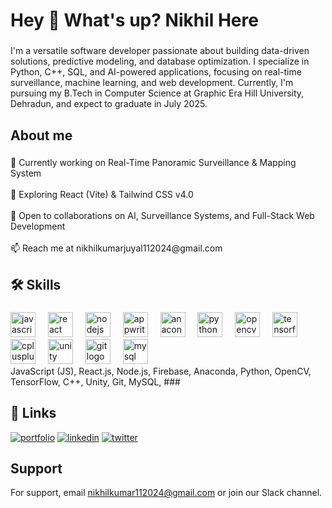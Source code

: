 <h1 align="left">Hey 👋 What's up? Nikhil Here</h1>

###

<p align="left">I'm a versatile software developer passionate about building data-driven solutions, predictive modeling, and database optimization. I specialize in Python, C++, SQL, and AI-powered applications, focusing on real-time surveillance, machine learning, and web development. Currently, I'm pursuing my B.Tech in Computer Science at Graphic Era Hill University, Dehradun, and expect to graduate in July 2025.</p>

###

<h2 align="left">About me</h2>

###

<p align="left">🔭 Currently working on Real-Time Panoramic Surveillance & Mapping System<br><br>🌱 Exploring React (Vite) & Tailwind CSS v4.0<br><br>👯 Open to collaborations on AI, Surveillance Systems, and Full-Stack Web Development<br><br>📫 Reach me at nikhilkumarjuyal112024@gmail.com</p>

###

<h2 align="left">🛠 Skills</h2>

###

<div align="left">
  <img src="https://cdn.jsdelivr.net/gh/devicons/devicon/icons/javascript/javascript-original.svg" height="40" alt="javascript logo"  />
  <img width="12" />
  <img src="https://cdn.jsdelivr.net/gh/devicons/devicon/icons/react/react-original.svg" height="40" alt="react logo"  />
  <img width="12" />
  <img src="https://cdn.jsdelivr.net/gh/devicons/devicon/icons/nodejs/nodejs-original.svg" height="40" alt="nodejs logo"  />
  <img width="12" />
  <img src="https://cdn.jsdelivr.net/gh/devicons/devicon/icons/appwrite/appwrite-original.svg" height="40" alt="appwrite logo"  />
  <img width="12" />
  <img src="https://cdn.jsdelivr.net/gh/devicons/devicon/icons/anaconda/anaconda-original.svg" height="40" alt="anaconda logo"  />
  <img width="12" />
  <img src="https://cdn.jsdelivr.net/gh/devicons/devicon/icons/python/python-original.svg" height="40" alt="python logo"  />
  <img width="12" />
  <img src="https://cdn.jsdelivr.net/gh/devicons/devicon/icons/opencv/opencv-original.svg" height="40" alt="opencv logo"  />
  <img width="12" />
  <img src="https://cdn.jsdelivr.net/gh/devicons/devicon/icons/tensorflow/tensorflow-original.svg" height="40" alt="tensorflow logo"  />
  <img width="12" />
  <img src="https://cdn.jsdelivr.net/gh/devicons/devicon/icons/cplusplus/cplusplus-original.svg" height="40" alt="cplusplus logo"  />
  <img width="12" />
  <img src="https://cdn.jsdelivr.net/gh/devicons/devicon/icons/unity/unity-original.svg" height="40" alt="unity logo"  />
  <img width="12" />
  <img src="https://cdn.jsdelivr.net/gh/devicons/devicon/icons/git/git-original.svg" height="40" alt="git logo"  />
  <img width="12" />
  <img src="https://cdn.jsdelivr.net/gh/devicons/devicon/icons/mysql/mysql-original.svg" height="40" alt="mysql logo"  />
</div>
JavaScript (JS),
React.js,
Node.js,
Firebase,
Anaconda,
Python,
OpenCV,
TensorFlow,
C++,
Unity,
Git,
MySQL,
###


## 🔗 Links
[![portfolio](https://img.shields.io/badge/my_portfolio-000?style=for-the-badge&logo=ko-fi&logoColor=white)](https://nikhil-kumar-six.vercel.app/)
[![linkedin](https://img.shields.io/badge/linkedin-0A66C2?style=for-the-badge&logo=linkedin&logoColor=white)](https://nikhil-kumar-six.vercel.app/)
[![twitter](https://img.shields.io/badge/twitter-1DA1F2?style=for-the-badge&logo=twitter&logoColor=white)](https://x.com/Nikhil112024)


## Support

For support, email nikhilkumar112024@gmail.com or join our Slack channel.


